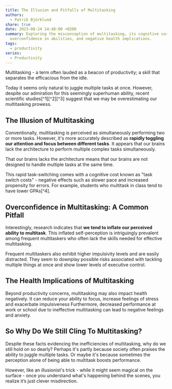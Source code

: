 ```yaml
---
title: The Illusion and Pitfalls of Multitasking
authors:
  - Patrik Björklund
share: true
date: 2023-08-24 14:48:00 +0200
summary: Exploring the misconception of multitasking, its cognitive costs,
  overconfidence in abilities, and negative health implications.
tags:
  - productivity
series:
  - Productivity
---
```



Multitasking - a term often lauded as a beacon of productivity; a skill that separates the efficacious from the idle. 

Today it seems only natural to juggle multiple tasks at once. However, despite our admiration for this seemingly superhuman ability, recent scientific studies[^1][^2][^3] suggest that we may be overestimating our multitasking prowess.

## The Illusion of Multitasking

Conventionally, multitasking is perceived as simultaneously performing two or more tasks. However, it's more accurately described as **rapidly toggling our attention and focus between different tasks**. It appears that our brains lack the architecture to perform multiple complex tasks simultaneously.

That our brains lacks the architecture means that our brains are not designed to handle multiple tasks at the same time. 

This rapid task-switching comes with a cognitive cost known as "task switch costs" - negative effects such as slower pace and increased propensity for errors. For example, students who multitask in class tend to have lower GPAs[^4].

## Overconfidence in Multitasking: A Common Pitfall

Interestingly, research indicates that **we tend to inflate our perceived ability to multitask**. This inflated self-perception is intriguingly prevalent among frequent multitaskers who often lack the skills needed for effective multitasking.

Frequent multitaskers also exhibit higher impulsivity levels and are easily distracted. They seem to downplay possible risks associated with tackling multiple things at once and show lower levels of executive control.

## The Health Implications of Multitasking

Beyond productivity concerns, multitasking may also impact health negatively. It can reduce your ability to focus, increase feelings of stress and exacerbate impulsiveness Furthermore, decreased performance at work or school due to ineffective multitasking can lead to negative feelings and anxiety.

## So Why Do We Still Cling To Multitasking?

Despite these facts evidencing the inefficiencies of multitasking, why do we still hold on so dearly? Perhaps it's partly because society often praises the ability to juggle multiple tasks. Or maybe it's because sometimes the perception alone of being able to multitask boosts performance.

However, like an illusionist's trick - while it might seem magical on the surface - once you understand what's happening behind the scenes, you realize it’s just clever misdirection.

[^1^]: Madore K.P., & Wagner A.D.(2019). Multicosts of Multitasking.Cerebrum , 2019(cer-04-19). PMID: 32206165; PMCID: PMC7075496.
[^2^]: Sanbonmatsu D.M., Strayer D.L., Medeiros-Ward N., & Watson J.M.(2013). Who multi-tasks and why? Multi-tasking ability, perceived multi-tasking ability, impulsivity,and sensation seeking.PLOS ONE ,8(1),e54402.
[^3^]: American Psychological Association(n.d.). Multitasking: Switching costs. Retrieved from https://www.apa.org/topics/research/multitasking
[^4^]: Bellur S., Nowak K.L., & Hull K.S.(2015). Make it our time: In class multitaskers have lower academic performance. Computers in Human Behavior, 53, 63-70. doi:10.1016/j.chb.2015.06.027
